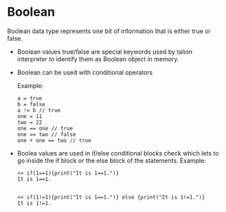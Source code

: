 
# Boolean

Boolean data type represents one bit of information that is either true or false.

- Boolean values true/false are special keywords used by talion interpreter to identify them as Boolean object in memory.
- Boolean can be used with conditional operators

    Example:
    ```
    a = true
    b = false
    a != b // true
    one = 11
    two = 22
    one == one // true
    one == two // false
    one + one == two // true
    ```

- Boolea values are used in if/else conditional blocks check which lets to go inside the if block or the else block of the statements.
    Example:
    ```
    >> if(1==1){print("It is 1==1.")}
    It is 1==1.
    

    >> if(1!=1){print("It is 1==1.")} else {print("It is 1!=1.")}
    It is 1!=1.
    ```